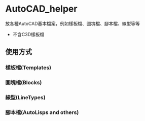 # AutoCAD_helper
放各種AutoCAD基本檔案，例如樣板檔、圖塊檔、腳本檔、線型等等
* 不含C3D樣板檔

## 使用方式
### 樣板檔(Templates)

### 圖塊檔(Blocks)

### 線型(LineTypes)

### 腳本檔(AutoLisps and others)

